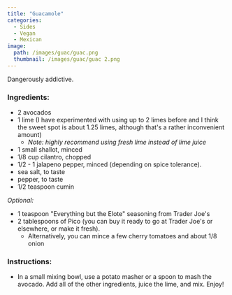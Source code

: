 ```yaml
---
title: "Guacamole"
categories:
  - Sides
  - Vegan
  - Mexican
image:
  path: /images/guac/guac.png
  thumbnail: /images/guac/guac 2.png
---
```


Dangerously addictive. 


### Ingredients:

* 2 avocados
* 1 lime (I have experimented with using up to 2 limes before and I think the sweet spot is about 1.25 limes, although that's a rather inconvenient amount)
  - _Note: highly recommend using fresh lime instead of lime juice_
* 1 small shallot, minced
* 1/8 cup cilantro, chopped
* 1/2 - 1 jalapeno pepper, minced (depending on spice tolerance).
* sea salt, to taste
* pepper, to taste
* 1/2 teaspoon cumin

_Optional:_
* 1 teaspoon "Everything but the Elote" seasoning from Trader Joe's
* 2 tablespoons of Pico (you can buy it ready to go at Trader Joe's or elsewhere, or make it fresh).
  - Alternatively, you can mince a few cherry tomatoes and about 1/8 onion


### Instructions:

* In a small mixing bowl, use a potato masher or a spoon to mash the avocado. Add all of the other ingredients, juice the lime, and mix. Enjoy!
